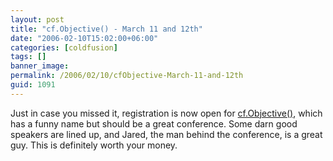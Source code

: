 ```yaml
---
layout: post
title: "cf.Objective() - March 11 and 12th"
date: "2006-02-10T15:02:00+06:00"
categories: [coldfusion]
tags: []
banner_image: 
permalink: /2006/02/10/cfObjective-March-11-and-12th
guid: 1091
---
```


Just in case you missed it, registration is now open for <a href="http://www.cfobjective.com/conference/">cf.Objective()</a>, which has  a funny name but should be a great conference. Some darn good speakers are lined up, and Jared, the man behind the conference, is a great guy. This is definitely worth your money.
